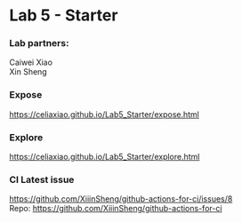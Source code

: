 # Lab 5 - Starter

### Lab partners: 

Caiwei Xiao  
Xin Sheng  

### Expose
https://celiaxiao.github.io/Lab5_Starter/expose.html

### Explore
https://celiaxiao.github.io/Lab5_Starter/explore.html

### CI Latest issue
https://github.com/XiiinSheng/github-actions-for-ci/issues/8  
Repo: https://github.com/XiiinSheng/github-actions-for-ci
